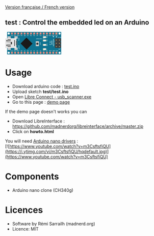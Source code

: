 [Version française / French version](https://github.com/madnerdorg/test/blob/master/README.fr.MD)

test : Control the embedded led on an Arduino   
-------------------
![LedAnimation](https://github.com/madnerdorg/test/blob/master/doc/nano_led_anim.gif?raw=true)

# Usage
* Download arduino code : [test.ino](http://github.com/madnerdorg/test/)
* Upload sketch **test/test.ino**
* Open [Libre Connect - usb_scanner.exe](http://github.com/madnerdorg/libreConnect/releases)
* Go to this page : [demo page](http://madnerd.org/interface/howto.html)

If the demo page doesn't works you can 
* Download LibreInterface : https://github.com/madnerdorg/libreinterface/archive/master.zip
* Click on **howto.html**

You will need [Arduino nano drivers](http://nano.madnerd.org) :    
[![https://www.youtube.com/watch?v=m3CsftsfiQU](https://i.ytimg.com/vi/m3CsftsfiQU/hqdefault.jpg)](https://www.youtube.com/watch?v=m3CsftsfiQU)

# Components
* Arduino nano clone (CH340g)

# Licences
* Software by Rémi Sarrailh (madnerd.org)
* Licence: MIT

